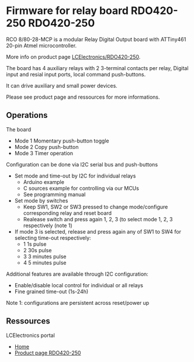 # Firmware for relay board RDO420-250 RDO420-250

RCO 8/80-28-MCP is a modular Relay Digital Output board
with ATTiny461 20-pin Atmel microcontroller.

More info on product page [LCElectronics/RDO420-250](http://lecomptoirelectronique.fr/store/index.php?route=product/product&path=66&product_id=65).

The board has 4 auxiliary relays with 2 3-terminal contacts per relay,
Digital input and resial input ports, local command push-buttons.

It can drive auxiliary and small power devices.

Please see product page and ressources for more informations.

## Operations

The board

  - Mode 1 Momentary push-button toggle
  - Mode 2 Copy push-button
  - Mode 3 Timer operation

Configuration can be done via I2C serial bus and push-buttons

  - Set mode and time-out by I2C for individual relays
    - Arduino example
    - C sources example for controlling via our MCUs
    - See programming manual
  - Set mode by switches
    - Keep SW1, SW2 or SW3 pressed to change mode/configure corresponding relay and reset board
    - Realease switch and press again 1, 2, 3 (to select mode 1, 2, 3 respectively (note 1)
  - If mode 3 is selected, release and press again any of SW1 to SW4 for selecting time-out respectively:
    - 1 1s pulse
    - 2 30s pulse
    - 3 3 minutes pulse
    - 4 5 minutes pulse

Additional features are available through I2C configuration: 
  - Enable/disable local control for individual or all relays
  - Fine grained time-out (1s-24h)

Note 1: configurations are persistent across reset/power up

## Ressources

LCElectronics portal
  - [Home](http://lecomptoirelectronique.fr/store)
  - [Product page RDO420-250](http://lecomptoirelectronique.fr/store/index.php?route=product/product&path=66&product_id=65)